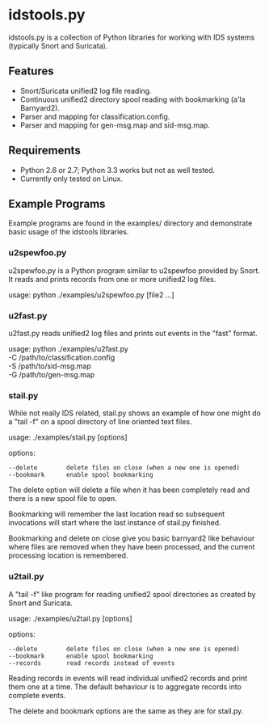 # idstools.py

idstools.py is a collection of Python libraries for working with IDS
systems (typically Snort and Suricata).

## Features

- Snort/Suricata unified2 log file reading.
- Continuous unified2 directory spool reading with bookmarking (a'la
  Barnyard2).
- Parser and mapping for classification.config.
- Parser and mapping for gen-msg.map and sid-msg.map.

## Requirements

- Python 2.6 or 2.7; Python 3.3 works but not as well tested.
- Currently only tested on Linux.

## Example Programs

Example programs are found in the examples/ directory and demonstrate
basic usage of the idstools libraries.

### u2spewfoo.py

u2spewfoo.py is a Python program similar to u2spewfoo provided by
Snort. It reads and prints records from one or more unified2 log
files.

usage: python ./examples/u2spewfoo.py <file1> [file2 ...]

### u2fast.py

u2fast.py reads unified2 log files and prints out events in the "fast"
format.

usage: python ./examples/u2fast.py \
       	      -C /path/to/classification.config \
	      -S /path/to/sid-msg.map \
	      -G /path/to/gen-msg.map

### stail.py

While not really IDS related, stail.py shows an example of how one
might do a "tail -f" on a spool directory of line oriented text files.

usage: ./examples/stail.py [options] <directory> <prefix>

options:

    --delete        delete files on close (when a new one is opened)
    --bookmark      enable spool bookmarking

The delete option will delete a file when it has been completely read
and there is a new spool file to open.

Bookmarking will remember the last location read so subsequent
invocations will start where the last instance of stail.py finished.

Bookmarking and delete on close give you basic barnyard2 like
behaviour where files are removed when they have been processed, and
the current processing location is remembered.

### u2tail.py

A "tail -f" like program for reading unified2 spool directories as
created by Snort and Suricata.

usage: ./examples/u2tail.py [options] <directory> <prefix>

options:

    --delete        delete files on close (when a new one is opened)
    --bookmark      enable spool bookmarking
    --records       read records instead of events

Reading records in events will read individual unified2 records and
print them one at a time.  The default behaviour is to aggregate
records into complete events.

The delete and bookmark options are the same as they are for stail.py.
